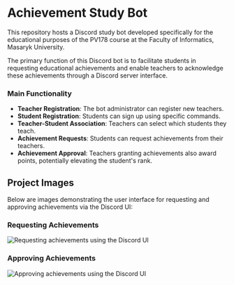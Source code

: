 # Achievement Study Bot

This repository hosts a Discord study bot developed specifically for the educational purposes of the PV178 course at the Faculty of Informatics, Masaryk University.

The primary function of this Discord bot is to facilitate students in requesting educational achievements and enable teachers to acknowledge these achievements through a Discord server interface.

### Main Functionality
- **Teacher Registration**: The bot administrator can register new teachers.
- **Student Registration**: Students can sign up using specific commands.
- **Teacher-Student Association**: Teachers can select which students they teach.
- **Achievement Requests**: Students can request achievements from their teachers.
- **Achievement Approval**: Teachers granting achievements also award points, potentially elevating the student's rank.

## Project Images

Below are images demonstrating the user interface for requesting and approving achievements via the Discord UI:

### Requesting Achievements
![Requesting achievements using the Discord UI](https://github.com/Gilderko/PV178StudyBot/blob/master/Images/imageStudy2.png?raw=true "Requesting Achievements")

### Approving Achievements
![Approving achievements using the Discord UI](https://github.com/Gilderko/PV178StudyBot/blob/master/Images/imageStudy1.png?raw=true "Approving Achievements")